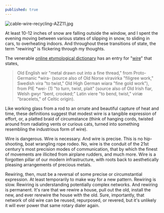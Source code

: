 ```yaml
---
published: true
---
```

![cable-wire-recycling-AZZ11.jpg]({{site.baseurl}}/assets/images/cable-wire-recycling-AZZ11.jpg)

At least 10-12 inches of snow are falling outside the window, and I spent the evening moving between various states of slipping in snow, to sliding in cars, to overheating indoors.  And throughout these transitions of state, the term "rewiring" is flickering through my thoughts.

The venerable [online etymological dictionary](http://www.etymonline.com/index.php) has an entry for "[wire](http://www.etymonline.com/index.php?term=wire&allowed_in_frame=0)" that states, 

> Old English wir "metal drawn out into a fine thread," from Proto-Germanic *wira- (source also of Old Norse viravirka "filigree work," Swedish vira "to twist," Old High German wiara "fine gold work"), from PIE *wei- (1) "to turn, twist, plait" (source also of Old Irish fiar, Welsh gwyr "bent, crooked;" Latin viere "to bend, twist," viriæ "bracelets," of Celtic origin).

Like working glass from a rod to an ornate and beautiful capture of heat and time, these definitions suggest that modest wire is a tangible expression of effort, or, a platted braid of circumstance (think of hanging cords, twisted around from radiating vents or curious cats, turned into something resembling the industrious form of wire).  

Wire is dangerous.  Wire is necessary.  And wire is precise.  This is no hip-shooting, boat wrangling rope rodeo.  No, wire is the conduit of the 21st century's most precision modes of communication, that by which the finest of movements are illicited from airplane rudders, and much more.  Wire is a forgotten pillar of our modern infrastructure, with roots back to aesthetically pleasing arrangements of precious metals.

Rewiring, then, must be a reversal of some precise or circumstantial expression.  At least temporarily to make way for a new pattern.  Rewiring is slow.  Rewiring is understanding potentially complex networks.  And rewiring is permanent.  It's rare that we rewire a house, pull out the old, install the new, and ever re*re*wire the house with the old.  Sure, importantly, that network of old wire can be reused, repurposed, or revered, but it's unlikely it will ever power that same rotary dialer again.

